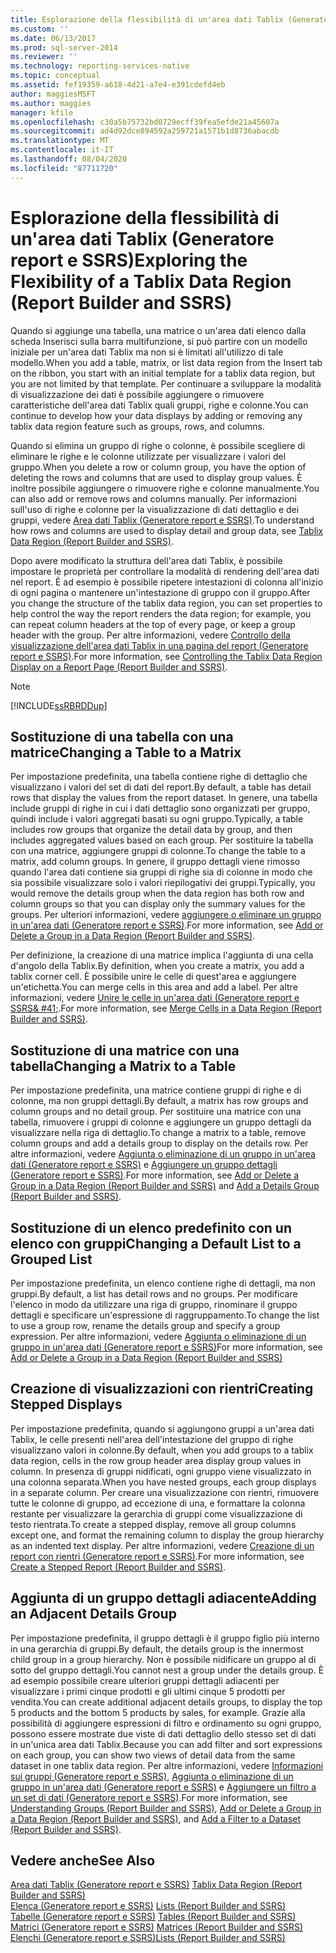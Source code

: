 ```yaml
---
title: Esplorazione della flessibilità di un'area dati Tablix (Generatore report e SSRS) | Microsoft Docs
ms.custom: ''
ms.date: 06/13/2017
ms.prod: sql-server-2014
ms.reviewer: ''
ms.technology: reporting-services-native
ms.topic: conceptual
ms.assetid: fef19359-a618-4d21-a7e4-e391cdefd4eb
author: maggiesMSFT
ms.author: maggies
manager: kfile
ms.openlocfilehash: c30a5b75732bd0729ecff39fea5efde21a45607a
ms.sourcegitcommit: ad4d92dce894592a259721a1571b1d8736abacdb
ms.translationtype: MT
ms.contentlocale: it-IT
ms.lasthandoff: 08/04/2020
ms.locfileid: "87711720"
---
```

# <a name="exploring-the-flexibility-of-a-tablix-data-region-report-builder-and-ssrs"></a><span data-ttu-id="09c31-102">Esplorazione della flessibilità di un'area dati Tablix (Generatore report e SSRS)</span><span class="sxs-lookup"><span data-stu-id="09c31-102">Exploring the Flexibility of a Tablix Data Region (Report Builder and SSRS)</span></span>
  <span data-ttu-id="09c31-103">Quando si aggiunge una tabella, una matrice o un'area dati elenco dalla scheda Inserisci sulla barra multifunzione, si può partire con un modello iniziale per un'area dati Tablix ma non si è limitati all'utilizzo di tale modello.</span><span class="sxs-lookup"><span data-stu-id="09c31-103">When you add a table, matrix, or list data region from the Insert tab on the ribbon, you start with an initial template for a tablix data region, but you are not limited by that template.</span></span> <span data-ttu-id="09c31-104">Per continuare a sviluppare la modalità di visualizzazione dei dati è possibile aggiungere o rimuovere caratteristiche dell'area dati Tablix quali gruppi, righe e colonne.</span><span class="sxs-lookup"><span data-stu-id="09c31-104">You can continue to develop how your data displays by adding or removing any tablix data region feature such as  groups, rows, and columns.</span></span>  
  
 <span data-ttu-id="09c31-105">Quando si elimina un gruppo di righe o colonne, è possibile scegliere di eliminare le righe e le colonne utilizzate per visualizzare i valori del gruppo.</span><span class="sxs-lookup"><span data-stu-id="09c31-105">When you delete a row or column group, you have the option of deleting the rows and columns that are used to display group values.</span></span> <span data-ttu-id="09c31-106">È inoltre possibile aggiungere o rimuovere righe e colonne manualmente.</span><span class="sxs-lookup"><span data-stu-id="09c31-106">You can also add or remove rows and columns manually.</span></span> <span data-ttu-id="09c31-107">Per informazioni sull'uso di righe e colonne per la visualizzazione di dati dettaglio e dei gruppi, vedere [Area dati Tablix &#40;Generatore report e SSRS&#41;](../tablix-data-region-report-builder-and-ssrs.md).</span><span class="sxs-lookup"><span data-stu-id="09c31-107">To understand how rows and columns are used to display detail and group data, see [Tablix Data Region &#40;Report Builder and SSRS&#41;](../tablix-data-region-report-builder-and-ssrs.md).</span></span>  
  
 <span data-ttu-id="09c31-108">Dopo avere modificato la struttura dell'area dati Tablix, è possibile impostare le proprietà per controllare la modalità di rendering dell'area dati nel report. È ad esempio è possibile ripetere intestazioni di colonna all'inizio di ogni pagina o mantenere un'intestazione di gruppo con il gruppo.</span><span class="sxs-lookup"><span data-stu-id="09c31-108">After you change the structure of the tablix data region, you can set properties to help control the way the report renders the data region; for example, you can repeat column headers at the top of every page, or keep a group header with the group.</span></span> <span data-ttu-id="09c31-109">Per altre informazioni, vedere [Controllo della visualizzazione dell'area dati Tablix in una pagina del report &#40;Generatore report e SSRS&#41;](controlling-the-tablix-data-region-display-on-a-report-page.md).</span><span class="sxs-lookup"><span data-stu-id="09c31-109">For more information, see [Controlling the Tablix Data Region Display on a Report Page &#40;Report Builder and SSRS&#41;](controlling-the-tablix-data-region-display-on-a-report-page.md).</span></span>  
  
> [!NOTE]  
>  [!INCLUDE[ssRBRDDup](../../includes/ssrbrddup-md.md)]  
  
## <a name="changing-a-table-to-a-matrix"></a><span data-ttu-id="09c31-110">Sostituzione di una tabella con una matrice</span><span class="sxs-lookup"><span data-stu-id="09c31-110">Changing a Table to a Matrix</span></span>  
 <span data-ttu-id="09c31-111">Per impostazione predefinita, una tabella contiene righe di dettaglio che visualizzano i valori del set di dati del report.</span><span class="sxs-lookup"><span data-stu-id="09c31-111">By default, a table has detail rows that display the values from the report dataset.</span></span> <span data-ttu-id="09c31-112">In genere, una tabella include gruppi di righe in cui i dati dettaglio sono organizzati per gruppo, quindi include i valori aggregati basati su ogni gruppo.</span><span class="sxs-lookup"><span data-stu-id="09c31-112">Typically, a table includes row groups that organize the detail data by group, and then includes aggregated values based on each group.</span></span> <span data-ttu-id="09c31-113">Per sostituire la tabella con una matrice, aggiungere gruppi di colonne.</span><span class="sxs-lookup"><span data-stu-id="09c31-113">To change the table to a matrix, add column groups.</span></span> <span data-ttu-id="09c31-114">In genere, il gruppo dettagli viene rimosso quando l'area dati contiene sia gruppi di righe sia di colonne in modo che sia possibile visualizzare solo i valori riepilogativi dei gruppi.</span><span class="sxs-lookup"><span data-stu-id="09c31-114">Typically, you would remove the details group when the data region has both row and column groups so that you can display only the summary values for the groups.</span></span> <span data-ttu-id="09c31-115">Per ulteriori informazioni, vedere [aggiungere o eliminare un gruppo in un'area dati &#40;Generatore report e SSRS&#41;](add-or-delete-a-group-in-a-data-region-report-builder-and-ssrs.md).</span><span class="sxs-lookup"><span data-stu-id="09c31-115">For more information, see [Add or Delete a Group in a Data Region &#40;Report Builder and SSRS&#41;](add-or-delete-a-group-in-a-data-region-report-builder-and-ssrs.md).</span></span>  
  
 <span data-ttu-id="09c31-116">Per definizione, la creazione di una matrice implica l'aggiunta di una cella d'angolo della Tablix.</span><span class="sxs-lookup"><span data-stu-id="09c31-116">By definition, when you create a matrix, you add a tablix corner cell.</span></span> <span data-ttu-id="09c31-117">È possibile unire le celle di quest'area e aggiungere un'etichetta.</span><span class="sxs-lookup"><span data-stu-id="09c31-117">You can merge cells in this area and add a label.</span></span> <span data-ttu-id="09c31-118">Per altre informazioni, vedere [Unire le celle in un'area dati &#40;Generatore report e SSRS& #41;](merge-cells-in-a-data-region-report-builder-and-ssrs.md).</span><span class="sxs-lookup"><span data-stu-id="09c31-118">For more information, see [Merge Cells in a Data Region &#40;Report Builder and SSRS&#41;](merge-cells-in-a-data-region-report-builder-and-ssrs.md).</span></span>  
  
## <a name="changing-a-matrix-to-a-table"></a><span data-ttu-id="09c31-119">Sostituzione di una matrice con una tabella</span><span class="sxs-lookup"><span data-stu-id="09c31-119">Changing a Matrix to a Table</span></span>  
 <span data-ttu-id="09c31-120">Per impostazione predefinita, una matrice contiene gruppi di righe e di colonne, ma non gruppi dettagli.</span><span class="sxs-lookup"><span data-stu-id="09c31-120">By default, a matrix has row groups and column groups and no detail group.</span></span> <span data-ttu-id="09c31-121">Per sostituire una matrice con una tabella, rimuovere i gruppi di colonne e aggiungere un gruppo dettagli da visualizzare nella riga di dettaglio.</span><span class="sxs-lookup"><span data-stu-id="09c31-121">To change a matrix to a table, remove column groups and add a details group to display on the details row.</span></span> <span data-ttu-id="09c31-122">Per altre informazioni, vedere [Aggiunta o eliminazione di un gruppo in un'area dati &#40;Generatore report e SSRS&#41;](add-or-delete-a-group-in-a-data-region-report-builder-and-ssrs.md) e [Aggiungere un gruppo dettagli &#40;Generatore report e SSRS&#41;](add-a-details-group-report-builder-and-ssrs.md).</span><span class="sxs-lookup"><span data-stu-id="09c31-122">For more information, see [Add or Delete a Group in a Data Region &#40;Report Builder and SSRS&#41;](add-or-delete-a-group-in-a-data-region-report-builder-and-ssrs.md) and [Add a Details Group &#40;Report Builder and SSRS&#41;](add-a-details-group-report-builder-and-ssrs.md).</span></span>  
  
## <a name="changing-a-default-list-to-a-grouped-list"></a><span data-ttu-id="09c31-123">Sostituzione di un elenco predefinito con un elenco con gruppi</span><span class="sxs-lookup"><span data-stu-id="09c31-123">Changing a Default List to a Grouped List</span></span>  
 <span data-ttu-id="09c31-124">Per impostazione predefinita, un elenco contiene righe di dettagli, ma non gruppi.</span><span class="sxs-lookup"><span data-stu-id="09c31-124">By default, a list has detail rows and no groups.</span></span> <span data-ttu-id="09c31-125">Per modificare l'elenco in modo da utilizzare una riga di gruppo, rinominare il gruppo dettagli e specificare un'espressione di raggruppamento.</span><span class="sxs-lookup"><span data-stu-id="09c31-125">To change the list to use a group row, rename the details group and specify a group expression.</span></span> <span data-ttu-id="09c31-126">Per altre informazioni, vedere [Aggiunta o eliminazione di un gruppo in un'area dati &#40;Generatore report e SSRS&#41;](add-or-delete-a-group-in-a-data-region-report-builder-and-ssrs.md)</span><span class="sxs-lookup"><span data-stu-id="09c31-126">For more information, see [Add or Delete a Group in a Data Region &#40;Report Builder and SSRS&#41;](add-or-delete-a-group-in-a-data-region-report-builder-and-ssrs.md)</span></span>  
  
## <a name="creating-stepped-displays"></a><span data-ttu-id="09c31-127">Creazione di visualizzazioni con rientri</span><span class="sxs-lookup"><span data-stu-id="09c31-127">Creating Stepped Displays</span></span>  
 <span data-ttu-id="09c31-128">Per impostazione predefinita, quando si aggiungono gruppi a un'area dati Tablix, le celle presenti nell'area dell'intestazione del gruppo di righe visualizzano valori in colonne.</span><span class="sxs-lookup"><span data-stu-id="09c31-128">By default, when you add groups to a tablix data region, cells in the row group header area display group values in column.</span></span> <span data-ttu-id="09c31-129">In presenza di gruppi nidificati, ogni gruppo viene visualizzato in una colonna separata.</span><span class="sxs-lookup"><span data-stu-id="09c31-129">When you have nested groups, each group displays in a separate column.</span></span> <span data-ttu-id="09c31-130">Per creare una visualizzazione con rientri, rimuovere tutte le colonne di gruppo, ad eccezione di una, e formattare la colonna restante per visualizzare la gerarchia di gruppi come visualizzazione di testo rientrata.</span><span class="sxs-lookup"><span data-stu-id="09c31-130">To create a stepped display, remove all group columns except one, and format the remaining column to display the group hierarchy as an indented text display.</span></span> <span data-ttu-id="09c31-131">Per altre informazioni, vedere [Creazione di un report con rientri &#40;Generatore report e SSRS&#41;](create-a-stepped-report-report-builder-and-ssrs.md).</span><span class="sxs-lookup"><span data-stu-id="09c31-131">For more information, see [Create a Stepped Report &#40;Report Builder and SSRS&#41;](create-a-stepped-report-report-builder-and-ssrs.md).</span></span>  
  
## <a name="adding-an-adjacent-details-group"></a><span data-ttu-id="09c31-132">Aggiunta di un gruppo dettagli adiacente</span><span class="sxs-lookup"><span data-stu-id="09c31-132">Adding an Adjacent Details Group</span></span>  
 <span data-ttu-id="09c31-133">Per impostazione predefinita, il gruppo dettagli è il gruppo figlio più interno in una gerarchia di gruppi.</span><span class="sxs-lookup"><span data-stu-id="09c31-133">By default, the details group is the innermost child group in a group hierarchy.</span></span> <span data-ttu-id="09c31-134">Non è possibile nidificare un gruppo al di sotto del gruppo dettagli.</span><span class="sxs-lookup"><span data-stu-id="09c31-134">You cannot nest a group under the details group.</span></span> <span data-ttu-id="09c31-135">È ad esempio possibile creare ulteriori gruppi dettagli adiacenti per visualizzare i primi cinque prodotti e gli ultimi cinque 5 prodotti per vendita.</span><span class="sxs-lookup"><span data-stu-id="09c31-135">You can create additional adjacent details groups, to display the top 5 products and the bottom 5 products by sales, for example.</span></span> <span data-ttu-id="09c31-136">Grazie alla possibilità di aggiungere espressioni di filtro e ordinamento su ogni gruppo, possono essere mostrate due viste di dati dettaglio dello stesso set di dati in un'unica area dati Tablix.</span><span class="sxs-lookup"><span data-stu-id="09c31-136">Because you can add filter and sort expressions on each group, you can show two views of detail data from the same dataset in one tablix data region.</span></span> <span data-ttu-id="09c31-137">Per altre informazioni, vedere [Informazioni sui gruppi &#40;Generatore report e SSRS&#41;](understanding-groups-report-builder-and-ssrs.md), [Aggiunta o eliminazione di un gruppo in un'area dati &#40;Generatore report e SSRS&#41;](add-or-delete-a-group-in-a-data-region-report-builder-and-ssrs.md) e [Aggiungere un filtro a un set di dati &#40;Generatore report e SSRS&#41;](../report-data/add-a-filter-to-a-dataset-report-builder-and-ssrs.md).</span><span class="sxs-lookup"><span data-stu-id="09c31-137">For more information, see [Understanding Groups &#40;Report Builder and SSRS&#41;](understanding-groups-report-builder-and-ssrs.md), [Add or Delete a Group in a Data Region &#40;Report Builder and SSRS&#41;](add-or-delete-a-group-in-a-data-region-report-builder-and-ssrs.md), and [Add a Filter to a Dataset &#40;Report Builder and SSRS&#41;](../report-data/add-a-filter-to-a-dataset-report-builder-and-ssrs.md).</span></span>  
  
## <a name="see-also"></a><span data-ttu-id="09c31-138">Vedere anche</span><span class="sxs-lookup"><span data-stu-id="09c31-138">See Also</span></span>  
 <span data-ttu-id="09c31-139">[Area dati Tablix &#40;Generatore report e SSRS&#41;](../tablix-data-region-report-builder-and-ssrs.md) </span><span class="sxs-lookup"><span data-stu-id="09c31-139">[Tablix Data Region &#40;Report Builder and SSRS&#41;](../tablix-data-region-report-builder-and-ssrs.md) </span></span>  
 <span data-ttu-id="09c31-140">[Elenca &#40;Generatore report e SSRS&#41;](tables-matrices-and-lists-report-builder-and-ssrs.md) </span><span class="sxs-lookup"><span data-stu-id="09c31-140">[Lists &#40;Report Builder and SSRS&#41;](tables-matrices-and-lists-report-builder-and-ssrs.md) </span></span>  
 <span data-ttu-id="09c31-141">[Tabelle &#40;Generatore report e SSRS&#41;](tables-report-builder-and-ssrs.md) </span><span class="sxs-lookup"><span data-stu-id="09c31-141">[Tables &#40;Report Builder  and SSRS&#41;](tables-report-builder-and-ssrs.md) </span></span>  
 <span data-ttu-id="09c31-142">[Matrici &#40;Generatore report e SSRS&#41;](create-a-matrix-report-builder-and-ssrs.md) </span><span class="sxs-lookup"><span data-stu-id="09c31-142">[Matrices &#40;Report Builder and SSRS&#41;](create-a-matrix-report-builder-and-ssrs.md) </span></span>  
 [<span data-ttu-id="09c31-143">Elenchi &#40;Generatore report e SSRS&#41;</span><span class="sxs-lookup"><span data-stu-id="09c31-143">Lists &#40;Report Builder and SSRS&#41;</span></span>](create-invoices-and-forms-with-lists-report-builder-and-ssrs.md)  
  
  
